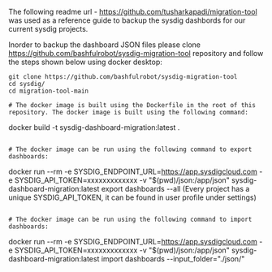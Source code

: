 The following readme url - https://github.com/tusharkapadi/migration-tool was used as a reference guide to backup the sysdig dashbords for our current sysdig projects.

Inorder to backup the dashboard JSON files please clone https://github.com/bashfulrobot/sysdig-migration-tool repository and follow the steps shown below using docker desktop:

```
git clone https://github.com/bashfulrobot/sysdig-migration-tool
cd sysdig/
cd migration-tool-main

# The docker image is built using the Dockerfile in the root of this repository. The docker image is built using the following command:

```
docker build -t sysdig-dashboard-migration:latest .
```

# The docker image can be run using the following command to export dashboards:

```
docker run --rm -e SYSDIG_ENDPOINT_URL=<https://app.sysdigcloud.com> -e SYSDIG_API_TOKEN=xxxxxxxxxxxxx -v "$(pwd)/json:/app/json" sysdig-dashboard-migration:latest export dashboards --all (Every project has a unique SYSDIG_API_TOKEN, it can be found in user profile under settings)
```

# The docker image can be run using the following command to import dashboards:

```
docker run --rm -e SYSDIG_ENDPOINT_URL=<https://app.sysdigcloud.com> -e SYSDIG_API_TOKEN=xxxxxxxxxxxxx -v "$(pwd)/json:/app/json" sysdig-dashboard-migration:latest import dashboards --input_folder="./json/"
```



